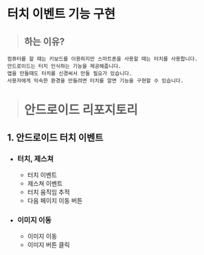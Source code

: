 # 터치 이벤트 기능 구현
> ## 하는 이유?
    컴퓨터를 할 때는 키보드를 이용하지만 스마트폰을 사용할 때는 터치를 사용합니다.
    안드로이드는 터치 인식하는 기능을 제공해줍니다.
    앱을 만들때도 터치를 신경써서 만들 필요가 있습니다.
    사용자에게 익숙한 환경을 만들려면 터치를 알면 기능을 구현할 수 있습니다.
    
> # <b>안드로이드 리포지토리</b>
## <b>1. <a link="https://github.com/newdecide/AndroidTouchEvent" >안드로이드 터치 이벤트</a></b>
* ### <b>터치, 제스쳐</b>
    - 터치 이벤트 <br>
    - 제스쳐 이벤트<br>
    - 터치 움직임 추적<br>
    - 다음 페이지 이동 버튼
* ### <b>이미지 이동</b>
    - 이미지 이동<br>
    - 이미지 버튼 클릭
